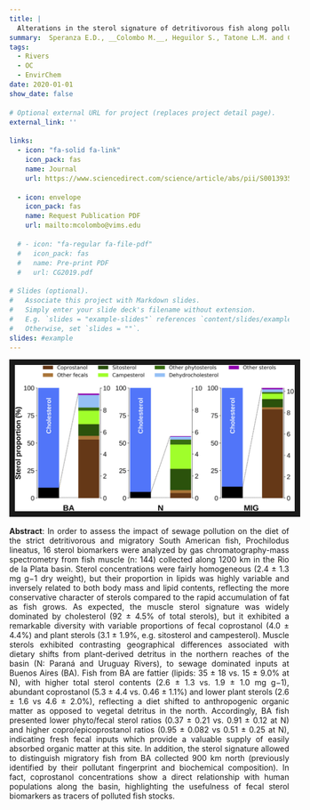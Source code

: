 ```yaml
---
title: |
  Alterations in the sterol signature of detritivorous fish along pollution gradients in the Río de la Plata basin (Argentina): From plant to sewage-based diet
summary:  Speranza E.D., __Colombo M.__, Heguilor S., Tatone L.M. and Colombo J.C. (2020) _Environmental Research 184, 109351_
tags:
  - Rivers
  - OC
  - EnvirChem
date: 2020-01-01
show_date: false

# Optional external URL for project (replaces project detail page).
external_link: ''

links:
  - icon: "fa-solid fa-link"
    icon_pack: fas
    name: Journal
    url: https://www.sciencedirect.com/science/article/abs/pii/S0013935120302449?via%3Dihub

  - icon: envelope
    icon_pack: fas
    name: Request Publication PDF
    url: mailto:mcolombo@vims.edu 

  # - icon: "fa-regular fa-file-pdf"
  #   icon_pack: fas
  #   name: Pre-print PDF
  #   url: CG2019.pdf 

# Slides (optional).
#   Associate this project with Markdown slides.
#   Simply enter your slide deck's filename without extension.
#   E.g. `slides = "example-slides"` references `content/slides/example-slides.md`.
#   Otherwise, set `slides = ""`.
slides: #example
---
```

<p align="center">
<img src="ER2020.png" width="900px" max-height= auto border="10"/>
</p>

__Abstract__: In order to assess the impact of sewage pollution on the diet of the strict detritivorous and migratory South American fish, Prochilodus lineatus, 16 sterol biomarkers were analyzed by gas chromatography-mass spectrometry from fish muscle (n: 144) collected along 1200 km in the Rio de la Plata basin. Sterol concentrations were fairly homogeneous (2.4 ± 1.3 mg g−1 dry weight), but their proportion in lipids was highly variable and inversely related to both body mass and lipid contents, reflecting the more conservative character of sterols compared to the rapid accumulation of fat as fish grows. As expected, the muscle sterol signature was widely dominated by cholesterol (92 ± 4.5% of total sterols), but it exhibited a remarkable diversity with variable proportions of fecal coprostanol (4.0 ± 4.4%) and plant sterols (3.1 ± 1.9%, e.g. sitosterol and campesterol). Muscle sterols exhibited contrasting geographical differences associated with dietary shifts from plant-derived detritus in the northern reaches of the basin (N: Paraná and Uruguay Rivers), to sewage dominated inputs at Buenos Aires (BA). Fish from BA are fattier (lipids: 35 ± 18 vs. 15 ± 9.0% at N), with higher total sterol contents (2.6 ± 1.3 vs. 1.9 ± 1.0 mg g−1), abundant coprostanol (5.3 ± 4.4 vs. 0.46 ± 1.1%) and lower plant sterols (2.6 ± 1.6 vs 4.6 ± 2.0%), reflecting a diet shifted to anthropogenic organic matter as opposed to vegetal detritus in the north. Accordingly, BA fish presented lower phyto/fecal sterol ratios (0.37 ± 0.21 vs. 0.91 ± 0.12 at N) and higher copro/epicoprostanol ratios (0.95 ± 0.082 vs 0.51 ± 0.25 at N), indicating fresh fecal inputs which provide a valuable supply of easily absorbed organic matter at this site. In addition, the sterol signature allowed to distinguish migratory fish from BA collected 900 km north (previously identified by their pollutant fingerprint and biochemical composition). In fact, coprostanol concentrations show a direct relationship with human populations along the basin, highlighting the usefulness of fecal sterol biomarkers as tracers of polluted fish stocks.
<style>body {text-align: justify}</style>